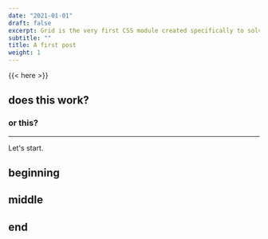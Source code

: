 ```yaml
---
date: "2021-01-01"
draft: false
excerpt: Grid is the very first CSS module created specifically to solve the layout problems we’ve all been hacking our way around for as long as we’ve been making websites.
subtitle: ""
title: A first post
weight: 1
---
```


{{< here >}}


## does this work?

### or this?

---

Let's start.

## beginning

## middle

## end